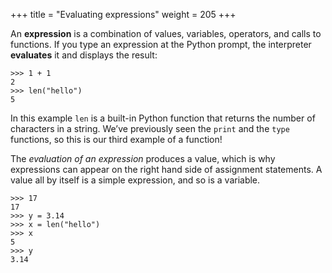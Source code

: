 +++
title = "Evaluating expressions"
weight = 205
+++

An **expression** is a combination of values, variables, operators, and calls to functions. If you
type an expression at the Python prompt, the interpreter **evaluates** it and
displays the result:

```
>>> 1 + 1
2
>>> len("hello")
5
```
In this example ```len``` is a built-in Python function that returns the number of characters in a string.
We&#8217;ve previously seen the ```print``` and the ```type``` functions, so this is our third example of a function!

The *evaluation of an expression* produces a value, which is why expressions
can appear on the right hand side of assignment statements. A value all by
itself is a simple expression, and so is a variable.

```
>>> 17
17
>>> y = 3.14
>>> x = len("hello")
>>> x
5
>>> y
3.14
```